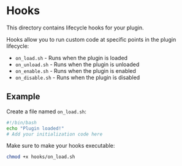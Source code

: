# Hooks

This directory contains lifecycle hooks for your plugin.

Hooks allow you to run custom code at specific points in the plugin lifecycle:
- `on_load.sh` - Runs when the plugin is loaded
- `on_unload.sh` - Runs when the plugin is unloaded
- `on_enable.sh` - Runs when the plugin is enabled
- `on_disable.sh` - Runs when the plugin is disabled

## Example

Create a file named `on_load.sh`:

```bash
#!/bin/bash
echo "Plugin loaded!"
# Add your initialization code here
```

Make sure to make your hooks executable:
```bash
chmod +x hooks/on_load.sh
```
